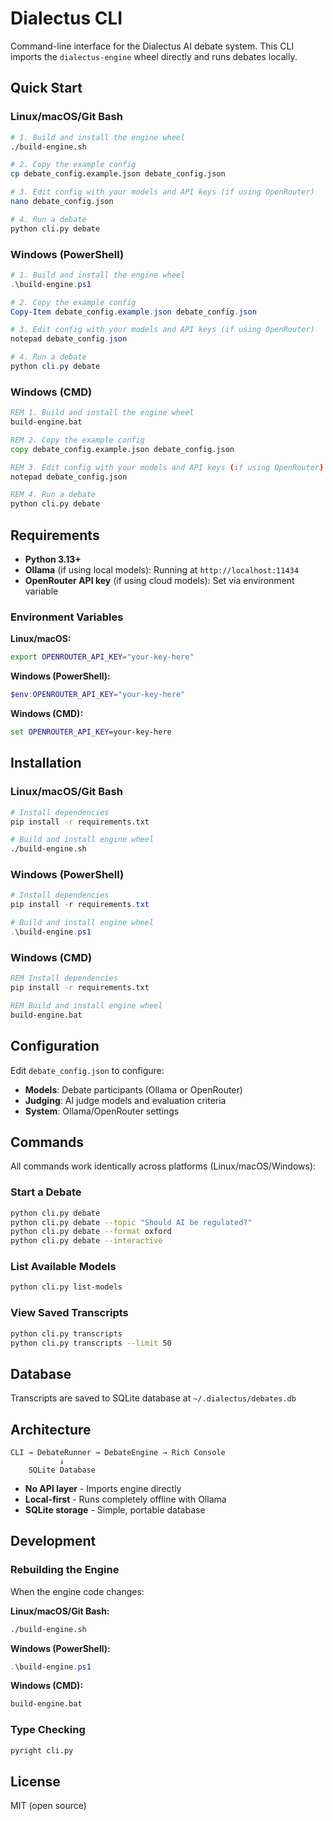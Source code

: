 # Dialectus CLI

Command-line interface for the Dialectus AI debate system. This CLI imports the `dialectus-engine` wheel directly and runs debates locally.

## Quick Start

### Linux/macOS/Git Bash
```bash
# 1. Build and install the engine wheel
./build-engine.sh

# 2. Copy the example config
cp debate_config.example.json debate_config.json

# 3. Edit config with your models and API keys (if using OpenRouter)
nano debate_config.json

# 4. Run a debate
python cli.py debate
```

### Windows (PowerShell)
```powershell
# 1. Build and install the engine wheel
.\build-engine.ps1

# 2. Copy the example config
Copy-Item debate_config.example.json debate_config.json

# 3. Edit config with your models and API keys (if using OpenRouter)
notepad debate_config.json

# 4. Run a debate
python cli.py debate
```

### Windows (CMD)
```cmd
REM 1. Build and install the engine wheel
build-engine.bat

REM 2. Copy the example config
copy debate_config.example.json debate_config.json

REM 3. Edit config with your models and API keys (if using OpenRouter)
notepad debate_config.json

REM 4. Run a debate
python cli.py debate
```

## Requirements

- **Python 3.13+**
- **Ollama** (if using local models): Running at `http://localhost:11434`
- **OpenRouter API key** (if using cloud models): Set via environment variable

### Environment Variables

**Linux/macOS:**
```bash
export OPENROUTER_API_KEY="your-key-here"
```

**Windows (PowerShell):**
```powershell
$env:OPENROUTER_API_KEY="your-key-here"
```

**Windows (CMD):**
```cmd
set OPENROUTER_API_KEY=your-key-here
```

## Installation

### Linux/macOS/Git Bash
```bash
# Install dependencies
pip install -r requirements.txt

# Build and install engine wheel
./build-engine.sh
```

### Windows (PowerShell)
```powershell
# Install dependencies
pip install -r requirements.txt

# Build and install engine wheel
.\build-engine.ps1
```

### Windows (CMD)
```cmd
REM Install dependencies
pip install -r requirements.txt

REM Build and install engine wheel
build-engine.bat
```

## Configuration

Edit `debate_config.json` to configure:
- **Models**: Debate participants (Ollama or OpenRouter)
- **Judging**: AI judge models and evaluation criteria
- **System**: Ollama/OpenRouter settings

## Commands

All commands work identically across platforms (Linux/macOS/Windows):

### Start a Debate
```bash
python cli.py debate
python cli.py debate --topic "Should AI be regulated?"
python cli.py debate --format oxford
python cli.py debate --interactive
```

### List Available Models
```bash
python cli.py list-models
```

### View Saved Transcripts
```bash
python cli.py transcripts
python cli.py transcripts --limit 50
```

## Database

Transcripts are saved to SQLite database at `~/.dialectus/debates.db`

## Architecture

```
CLI → DebateRunner → DebateEngine → Rich Console
           ↓
    SQLite Database
```

- **No API layer** - Imports engine directly
- **Local-first** - Runs completely offline with Ollama
- **SQLite storage** - Simple, portable database

## Development

### Rebuilding the Engine

When the engine code changes:

**Linux/macOS/Git Bash:**
```bash
./build-engine.sh
```

**Windows (PowerShell):**
```powershell
.\build-engine.ps1
```

**Windows (CMD):**
```cmd
build-engine.bat
```

### Type Checking
```bash
pyright cli.py
```

## License

MIT (open source)
